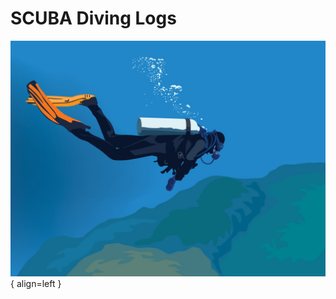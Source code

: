 # SCUBA Diving Logs

![SCUBA diving logs.](assets/scuba-diving-on-illustration-graphic-free-vector.jpg){ align=left }

